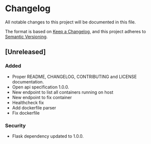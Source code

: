 # Changelog
All notable changes to this project will be documented in this file.

The format is based on [Keep a Changelog](https://keepachangelog.com/en/1.0.0/),
and this project adheres to [Semantic Versioning](https://semver.org/spec/v2.0.0.html).

## [Unreleased]

### Added
- Proper README, CHANGELOG, CONTRIBUTING and LICENSE documentation.
- Open api specification 1.0.0.
- New endpoint to list all containers running on host
- New endpoint to fix container
- Healthcheck fix
- Add dockerfile parser
- Fix dockerfile

### Security
- Flask dependency updated to 1.0.0.
